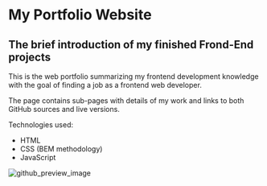 # My Portfolio Website

## The brief introduction of my finished Frond-End projects

This is the web portfolio summarizing my frontend development knowledge
with the goal of finding a job as a frontend web developer.

The page contains sub-pages with details of my work and links to both
GitHub sources and live versions.

Technologies used:
-   HTML
-   CSS (BEM methodology)
-   JavaScript

![github_preview_image](https://github.com/kodosa7/new-portfolio/assets/57393100/14cc71f7-fbb0-40aa-9525-a32908d8105c)
